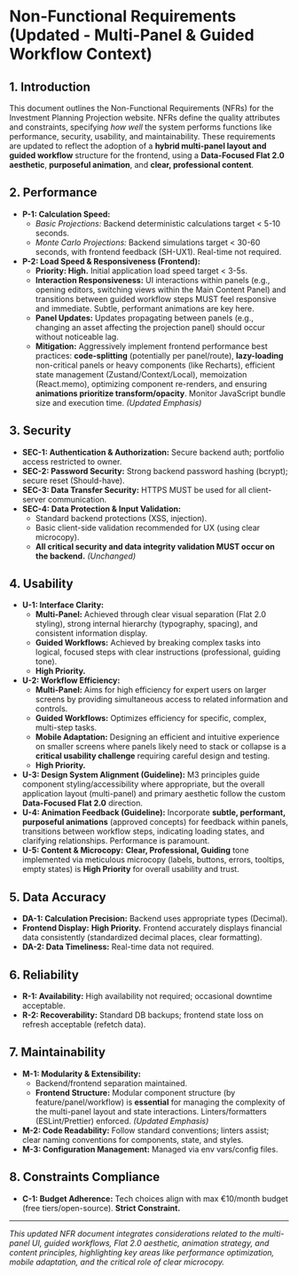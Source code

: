 # Non-Functional Requirements (Updated - Multi-Panel & Guided Workflow Context)

## 1. Introduction

This document outlines the Non-Functional Requirements (NFRs) for the Investment Planning Projection website. NFRs define the quality attributes and constraints, specifying *how well* the system performs functions like performance, security, usability, and maintainability. These requirements are updated to reflect the adoption of a **hybrid multi-panel layout and guided workflow** structure for the frontend, using a **Data-Focused Flat 2.0 aesthetic**, **purposeful animation**, and **clear, professional content**.

## 2. Performance

* **P-1: Calculation Speed:**
    * *Basic Projections:* Backend deterministic calculations target < 5-10 seconds.
    * *Monte Carlo Projections:* Backend simulations target < 30-60 seconds, with frontend feedback (SH-UX1). Real-time not required.
* **P-2: Load Speed & Responsiveness (Frontend):**
    * **Priority: High.** Initial application load speed target < 3-5s.
    * **Interaction Responsiveness:** UI interactions within panels (e.g., opening editors, switching views within the Main Content Panel) and transitions between guided workflow steps MUST feel responsive and immediate. Subtle, performant animations are key here.
    * **Panel Updates:** Updates propagating between panels (e.g., changing an asset affecting the projection panel) should occur without noticeable lag.
    * **Mitigation:** Aggressively implement frontend performance best practices: **code-splitting** (potentially per panel/route), **lazy-loading** non-critical panels or heavy components (like Recharts), efficient state management (Zustand/Context/Local), memoization (React.memo), optimizing component re-renders, and ensuring **animations prioritize transform/opacity**. Monitor JavaScript bundle size and execution time. *(Updated Emphasis)*

## 3. Security

* **SEC-1: Authentication & Authorization:** Secure backend auth; portfolio access restricted to owner.
* **SEC-2: Password Security:** Strong backend password hashing (bcrypt); secure reset (Should-have).
* **SEC-3: Data Transfer Security:** HTTPS MUST be used for all client-server communication.
* **SEC-4: Data Protection & Input Validation:**
    * Standard backend protections (XSS, injection).
    * Basic client-side validation recommended for UX (using clear microcopy).
    * **All critical security and data integrity validation MUST occur on the backend.** *(Unchanged)*

## 4. Usability

* **U-1: Interface Clarity:**
    * **Multi-Panel:** Achieved through clear visual separation (Flat 2.0 styling), strong internal hierarchy (typography, spacing), and consistent information display.
    * **Guided Workflows:** Achieved by breaking complex tasks into logical, focused steps with clear instructions (professional, guiding tone).
    * **High Priority.**
* **U-2: Workflow Efficiency:**
    * **Multi-Panel:** Aims for high efficiency for expert users on larger screens by providing simultaneous access to related information and controls.
    * **Guided Workflows:** Optimizes efficiency for specific, complex, multi-step tasks.
    * **Mobile Adaptation:** Designing an efficient and intuitive experience on smaller screens where panels likely need to stack or collapse is a **critical usability challenge** requiring careful design and testing.
    * **High Priority.**
* **U-3: Design System Alignment (Guideline):** M3 principles guide component styling/accessibility where appropriate, but the overall application layout (multi-panel) and primary aesthetic follow the custom **Data-Focused Flat 2.0** direction.
* **U-4: Animation Feedback (Guideline):** Incorporate **subtle, performant, purposeful animations** (approved concepts) for feedback within panels, transitions between workflow steps, indicating loading states, and clarifying relationships. Performance is paramount.
* **U-5: Content & Microcopy:** **Clear, Professional, Guiding** tone implemented via meticulous microcopy (labels, buttons, errors, tooltips, empty states) is **High Priority** for overall usability and trust.

## 5. Data Accuracy

* **DA-1: Calculation Precision:** Backend uses appropriate types (Decimal).
* **Frontend Display:** **High Priority.** Frontend accurately displays financial data consistently (standardized decimal places, clear formatting).
* **DA-2: Data Timeliness:** Real-time data not required.

## 6. Reliability

* **R-1: Availability:** High availability not required; occasional downtime acceptable.
* **R-2: Recoverability:** Standard DB backups; frontend state loss on refresh acceptable (refetch data).

## 7. Maintainability

* **M-1: Modularity & Extensibility:**
    * Backend/frontend separation maintained.
    * **Frontend Structure:** Modular component structure (by feature/panel/workflow) is **essential** for managing the complexity of the multi-panel layout and state interactions. Linters/formatters (ESLint/Prettier) enforced. *(Updated Emphasis)*
* **M-2: Code Readability:** Follow standard conventions; linters assist; clear naming conventions for components, state, and styles.
* **M-3: Configuration Management:** Managed via env vars/config files.

## 8. Constraints Compliance

* **C-1: Budget Adherence:** Tech choices align with max €10/month budget (free tiers/open-source). **Strict Constraint.**

---
*This updated NFR document integrates considerations related to the multi-panel UI, guided workflows, Flat 2.0 aesthetic, animation strategy, and content principles, highlighting key areas like performance optimization, mobile adaptation, and the critical role of clear microcopy.*